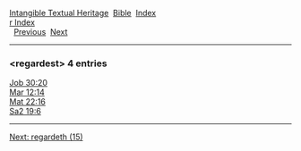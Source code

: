 [Intangible Textual Heritage](../../index)  [Bible](../index) 
[Index](index)   
[r Index](_r_)  
  [Previous](c09278)  [Next](c09280) 

------------------------------------------------------------------------

### &lt;regardest&gt; 4 entries

[Job 30:20](../kjv/job030.htm#020)  
[Mar 12:14](../kjv/mar012.htm#014)  
[Mat 22:16](../kjv/mat022.htm#016)  
[Sa2 19:6](../kjv/sa2019.htm#006)  

------------------------------------------------------------------------

[Next: regardeth (15)](c09280)
